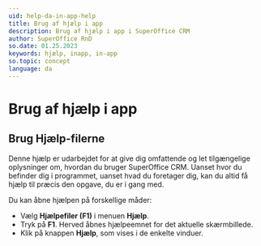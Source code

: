 ```yaml
---
uid: help-da-in-app-help
title: Brug af hjælp i app
description: Brug af hjælp i app i SuperOffice CRM
author: SuperOffice RnD
so.date: 01.25.2023
keywords: hjælp, inapp, in-app
so.topic: concept
language: da
---
```


# Brug af hjælp i app

## Brug Hjælp-filerne

Denne hjælp er udarbejdet for at give dig omfattende og let tilgængelige oplysninger om, hvordan du bruger SuperOffice CRM. Uanset hvor du befinder dig i programmet, uanset hvad du foretager dig, kan du altid få hjælp til præcis den opgave, du er i gang med.

Du kan åbne hjælpen på forskellige måder:

* Vælg **Hjælpefiler (F1)** i menuen **Hjælp**.
* Tryk på **F1**. Herved åbnes hjælpeemnet for det aktuelle skærmbillede.
* Klik på knappen **Hjælp**, som vises i de enkelte vinduer.

